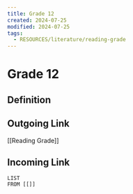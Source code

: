 ```yaml
---
title: Grade 12
created: 2024-07-25
modified: 2024-07-25
tags:
  - RESOURCES/literature/reading-grade
---
```

# Grade 12
## Definition

## Outgoing Link
[[Reading Grade]]
## Incoming Link
```dataview
LIST
FROM [[]]
```
